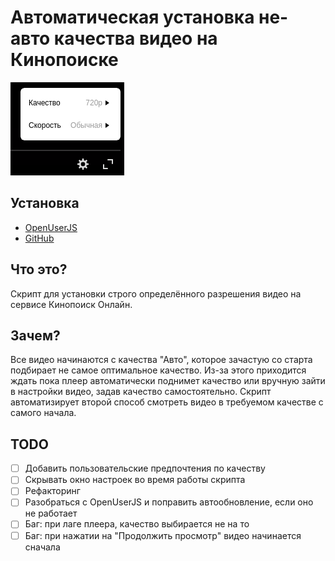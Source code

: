 # Автоматическая установка не-авто качества видео на Кинопоиске
![Скриншот панельки на Кинопоиске](./screenshot.png)

## Установка
* [OpenUserJS](https://openuserjs.org/scripts/Seryiza/Save_video_quality_on_Kinopoisk)
* [GitHub](https://github.com/Seryiza/userscripts-and-userstyles/raw/master/KinopoiskVideoQuality/save-video-quality-on-kinopoisk.user.js)

## Что это?
Скрипт для установки строго определённого разрешения видео на сервисе Кинопоиск Онлайн.

## Зачем?
Все видео начинаются с качества "Авто", которое зачастую со старта подбирает не самое оптимальное качество. Из-за этого приходится ждать пока плеер автоматически поднимет качество или вручную зайти в настройки видео, задав качество самостоятельно. Скрипт автоматизирует второй способ смотреть видео в требуемом качестве с самого начала.

## TODO
- [ ] Добавить пользовательские предпочтения по качеству
- [ ] Скрывать окно настроек во время работы скрипта
- [ ] Рефакторинг
- [ ] Разобраться с OpenUserJS и поправить автообновление, если оно не работает
- [ ] Баг: при лаге плеера, качество выбирается не на то
- [ ] Баг: при нажатии на "Продолжить просмотр" видео начинается сначала

